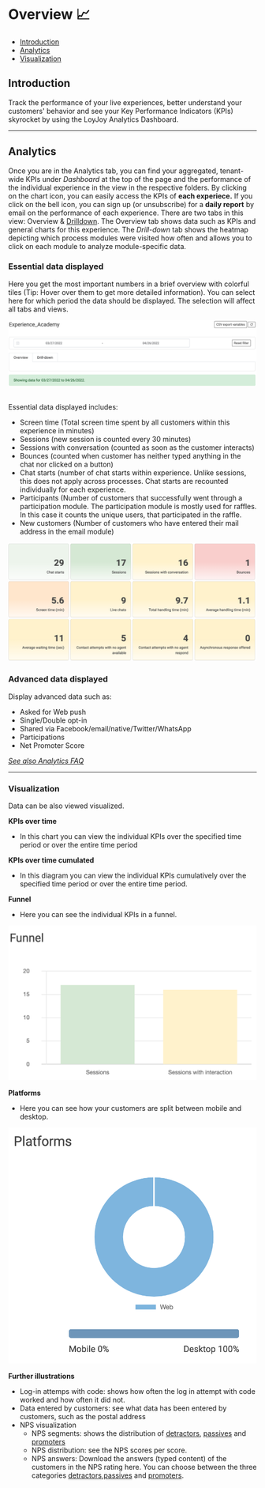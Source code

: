 # Overview 📈

- [Introduction](#introduction)
- [Analytics](#analytics)
- [Visualization](#visualization)

## Introduction
Track the performance of your live experiences, better understand your customers' behavior and see your Key Performance Indicators (KPIs) skyrocket by using the LoyJoy Analytics Dashboard.
________________________

## Analytics

Once you are in the Analytics tab, you can find your aggregated, tenant-wide KPIs under _Dashboard_ at the top of the page and the performance of the individual experience in the view in the respective folders. By clicking on the chart icon, you can easily access the KPIs of **each experiece.** If you click on the bell icon, you can sign up (or unsubscribe) for a **daily report** by email on the performance of each experience. There are two tabs in this view: Overview & [Drilldown](/analytics/drill_down/drill_down.md). The Overview tab shows data such as KPIs and general charts for this experience. The _Drill-down_ tab shows the heatmap depicting which process modules were visited how often and allows you to click on each module to analyze module-specific data.

### Essential data displayed

Here you get the most important numbers in a brief overview with colorful tiles (Tip: Hover over them to get more detailed information).
You can select here for which period the data should be displayed. The selection will affect all tabs and views. 

![Filter](filter.png "Filter")


<br>Essential data displayed includes:</br>

- Screen time (Total screen time spent by all customers within this experience in minutes)
- Sessions (new session is counted every 30 minutes)
- Sessions with conversation (counted as soon as the customer interacts)
- Bounces (counted when customer has neither typed anything in the chat nor clicked on a button)
- Chat starts (number of chat starts within experience. Unlike sessions, this does not apply across processes. Chat starts are recounted individually for each experience.
- Participants (Number of customers that successfully went through a participation module. The participation module is mostly used for raffles. In this case it counts the unique users, that participated in the raffle.
- New customers (Number of customers who have entered their mail address in the email module)

![Tiles](tiles.png "Tiles")


### Advanced data displayed
Display advanced data such as:
  -   Asked for Web push
  -   Single/Double opt-in
  -   Shared via Facebook/email/native/Twitter/WhatsApp
  -   Participations
  -   Net Promoter Score

[*See also Analytics FAQ*](/faq/analytics/analytics.md)
________________________

### Visualization
Data can be also viewed visualized. 

**KPIs over time** 
- In this chart you can view the individual KPIs over the specified time period or over the entire time period

**KPIs over time cumulated**
- In this diagram you can view the individual KPIs cumulatively over the specified time period or over the entire time period.

**Funnel**
- Here you can see the individual KPIs in a funnel.

![Funnel](funnel.png "Funnel")

**Platforms**
- Here you can see how your customers are split between mobile and desktop.

![Platforms](platforms.png "Platforms")

**Further illustrations**
- Log-in attemps with code: shows how often the log in attempt with code worked and how often it did not.
- Data entered by customers: see what data has been entered by customers, such as the postal address
- NPS visualization
   -   NPS segments: shows the distribution of [detractors](#detractors), [passives](#passives) and [promoters](#promoters)
   -   NPS distribution: see the NPS scores per score.
   -   NPS answers: Download the answers (typed content) of the customers in the NPS rating here. You can choose between the three categories [detractors](#detractors),[passives](#passives) and [promoters](#promoters).
